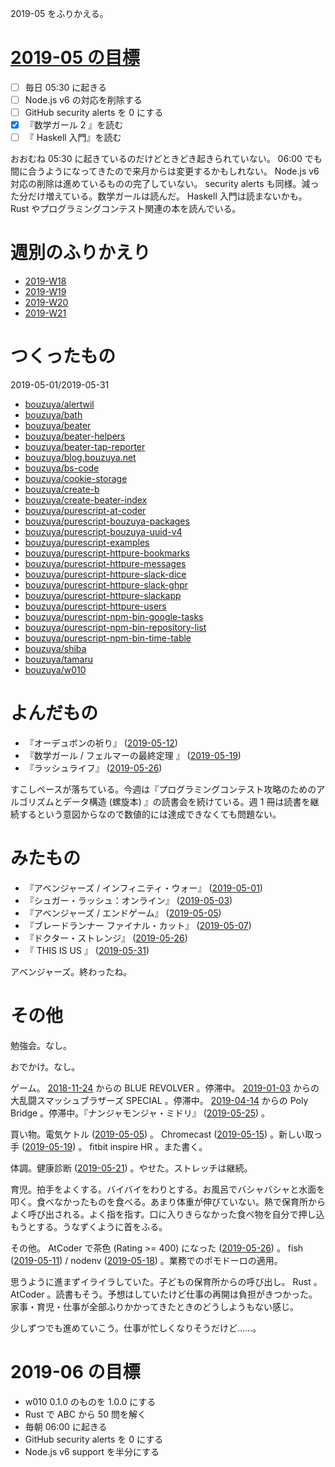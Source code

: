 2019-05 をふりかえる。

# [2019-05 の目標][2019-04-30]

- [ ] 毎日 05:30 に起きる
- [ ] Node.js v6 の対応を削除する
- [ ] GitHub security alerts を 0 にする
- [x] 『数学ガール 2 』を読む
- [ ] 『 Haskell 入門』を読む

おおむね 05:30 に起きているのだけどときどき起きられていない。 06:00 でも間に合うようになってきたので来月からは変更するかもしれない。 Node.js v6 対応の削除は進めているものの完了していない。 security alerts も同様。減った分だけ増えている。数学ガールは読んだ。 Haskell 入門は読まないかも。 Rust やプログラミングコンテスト関連の本を読んでいる。

# 週別のふりかえり

- [2019-W18][2019-05-05]
- [2019-W19][2019-05-12]
- [2019-W20][2019-05-19]
- [2019-W21][2019-05-26]

# つくったもの

2019-05-01/2019-05-31

- [bouzuya/alertwil][]
- [bouzuya/bath][]
- [bouzuya/beater][]
- [bouzuya/beater-helpers][]
- [bouzuya/beater-tap-reporter][]
- [bouzuya/blog.bouzuya.net][]
- [bouzuya/bs-code][]
- [bouzuya/cookie-storage][]
- [bouzuya/create-b][]
- [bouzuya/create-beater-index][]
- [bouzuya/purescript-at-coder][]
- [bouzuya/purescript-bouzuya-packages][]
- [bouzuya/purescript-bouzuya-uuid-v4][]
- [bouzuya/purescript-examples][]
- [bouzuya/purescript-httpure-bookmarks][]
- [bouzuya/purescript-httpure-messages][]
- [bouzuya/purescript-httpure-slack-dice][]
- [bouzuya/purescript-httpure-slack-ghpr][]
- [bouzuya/purescript-httpure-slackapp][]
- [bouzuya/purescript-httpure-users][]
- [bouzuya/purescript-npm-bin-google-tasks][]
- [bouzuya/purescript-npm-bin-repository-list][]
- [bouzuya/purescript-npm-bin-time-table][]
- [bouzuya/shiba][]
- [bouzuya/tamaru][]
- [bouzuya/w010][]

# よんだもの

- 『オーデュボンの祈り』 ([2019-05-12][])
- 『数学ガール / フェルマーの最終定理 』 ([2019-05-19][])
- 『ラッシュライフ』 ([2019-05-26][])

すこしペースが落ちている。今週は『プログラミングコンテスト攻略のためのアルゴリズムとデータ構造 (螺旋本) 』の読書会を続けている。週 1 冊は読書を継続するという意図からなので数値的には達成できなくても問題ない。

# みたもの

- 『アベンジャーズ / インフィニティ・ウォー』 ([2019-05-01][])
- 『シュガー・ラッシュ：オンライン』 ([2019-05-03][])
- 『アベンジャーズ / エンドゲーム』 ([2019-05-05][])
- 『ブレードランナー ファイナル・カット』 ([2019-05-07][])
- 『ドクター・ストレンジ』 ([2019-05-26][])
- 『 THIS IS US 』 ([2019-05-31][])

アベンジャーズ。終わったね。

# その他

勉強会。なし。

おでかけ。なし。

ゲーム。 [2018-11-24][] からの BLUE REVOLVER 。停滞中。 [2019-01-03][] からの大乱闘スマッシュブラザーズ SPECIAL 。停滞中。 [2019-04-14][] からの Poly Bridge 。停滞中。『ナンジャモンジャ・ミドリ』 ([2019-05-25][]) 。

買い物。電気ケトル ([2019-05-05][]) 。 Chromecast ([2019-05-15][]) 。新しい取っ手 ([2019-05-19][]) 。 fitbit inspire HR 。また書く。

体調。健康診断 ([2019-05-21][]) 。やせた。ストレッチは継続。

育児。拍手をよくする。バイバイをわりとする。お風呂でバシャバシャと水面を叩く。食べなかったものを食べる。あまり体重が伸びていない。熱で保育所からよく呼び出される。よく指を指す。口に入りきらなかった食べ物を自分で押し込もうとする。うなずくように首をふる。

その他。 AtCoder で茶色 (Rating >= 400) になった ([2019-05-26][]) 。 fish ([2019-05-11][]) / nodenv ([2019-05-18][]) 。業務でのポモドーロの適用。

思うように進まずイライラしていた。子どもの保育所からの呼び出し。 Rust 。 AtCoder 。読書もそう。予想はしていたけど仕事の再開は負担がきつかった。家事・育児・仕事が全部ふりかかってきたときのどうしようもない感じ。

少しずつでも進めていこう。仕事が忙しくなりそうだけど……。

# 2019-06 の目標

- w010 0.1.0 のものを 1.0.0 にする
- Rust で ABC から 50 問を解く
- 毎朝 06:00 に起きる
- GitHub security alerts を 0 にする
- Node.js v6 support を半分にする

[2018-11-24]: https://blog.bouzuya.net/2018/11/24/
[2019-01-03]: https://blog.bouzuya.net/2019/01/03/
[2019-04-14]: https://blog.bouzuya.net/2019/04/14/
[2019-04-30]: https://blog.bouzuya.net/2019/04/30/
[2019-05-01]: https://blog.bouzuya.net/2019/05/01/
[2019-05-03]: https://blog.bouzuya.net/2019/05/03/
[2019-05-05]: https://blog.bouzuya.net/2019/05/05/
[2019-05-07]: https://blog.bouzuya.net/2019/05/07/
[2019-05-11]: https://blog.bouzuya.net/2019/05/11/
[2019-05-12]: https://blog.bouzuya.net/2019/05/12/
[2019-05-15]: https://blog.bouzuya.net/2019/05/15/
[2019-05-18]: https://blog.bouzuya.net/2019/05/18/
[2019-05-19]: https://blog.bouzuya.net/2019/05/19/
[2019-05-21]: https://blog.bouzuya.net/2019/05/21/
[2019-05-25]: https://blog.bouzuya.net/2019/05/25/
[2019-05-26]: https://blog.bouzuya.net/2019/05/26/
[2019-05-31]: https://blog.bouzuya.net/2019/05/31/
[bouzuya/alertwil]: https://github.com/bouzuya/alertwil
[bouzuya/bath]: https://github.com/bouzuya/bath
[bouzuya/beater-helpers]: https://github.com/bouzuya/beater-helpers
[bouzuya/beater-tap-reporter]: https://github.com/bouzuya/beater-tap-reporter
[bouzuya/beater]: https://github.com/bouzuya/beater
[bouzuya/blog.bouzuya.net]: https://github.com/bouzuya/blog.bouzuya.net
[bouzuya/bs-code]: https://github.com/bouzuya/bs-code
[bouzuya/cookie-storage]: https://github.com/bouzuya/cookie-storage
[bouzuya/create-b]: https://github.com/bouzuya/create-b
[bouzuya/create-beater-index]: https://github.com/bouzuya/create-beater-index
[bouzuya/purescript-at-coder]: https://github.com/bouzuya/purescript-at-coder
[bouzuya/purescript-bouzuya-packages]: https://github.com/bouzuya/purescript-bouzuya-packages
[bouzuya/purescript-bouzuya-uuid-v4]: https://github.com/bouzuya/purescript-bouzuya-uuid-v4
[bouzuya/purescript-examples]: https://github.com/bouzuya/purescript-examples
[bouzuya/purescript-httpure-bookmarks]: https://github.com/bouzuya/purescript-httpure-bookmarks
[bouzuya/purescript-httpure-messages]: https://github.com/bouzuya/purescript-httpure-messages
[bouzuya/purescript-httpure-slack-dice]: https://github.com/bouzuya/purescript-httpure-slack-dice
[bouzuya/purescript-httpure-slack-ghpr]: https://github.com/bouzuya/purescript-httpure-slack-ghpr
[bouzuya/purescript-httpure-slackapp]: https://github.com/bouzuya/purescript-httpure-slackapp
[bouzuya/purescript-httpure-users]: https://github.com/bouzuya/purescript-httpure-users
[bouzuya/purescript-npm-bin-google-tasks]: https://github.com/bouzuya/purescript-npm-bin-google-tasks
[bouzuya/purescript-npm-bin-repository-list]: https://github.com/bouzuya/purescript-npm-bin-repository-list
[bouzuya/purescript-npm-bin-time-table]: https://github.com/bouzuya/purescript-npm-bin-time-table
[bouzuya/shiba]: https://github.com/bouzuya/shiba
[bouzuya/tamaru]: https://github.com/bouzuya/tamaru
[bouzuya/w010]: https://github.com/bouzuya/w010
